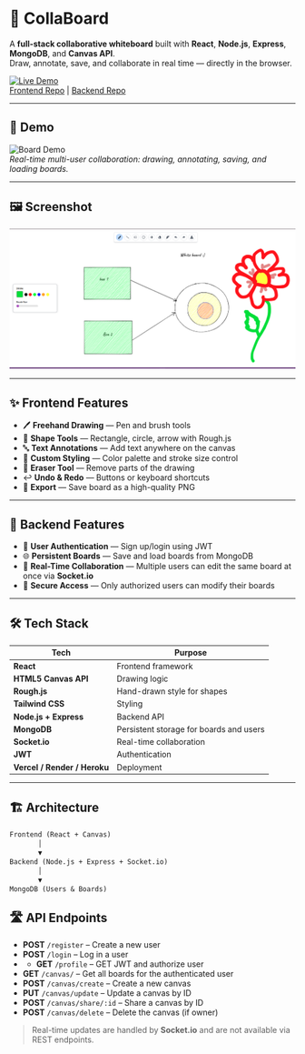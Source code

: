 # 🧠 CollaBoard

A **full-stack collaborative whiteboard** built with **React**, **Node.js**, **Express**, **MongoDB**, and **Canvas API**.  
Draw, annotate, save, and collaborate in real time — directly in the browser.

[![Live Demo](https://img.shields.io/badge/Try%20it%20Live-Vercel-brightgreen)](https://white-board-rosy.vercel.app/)  
[Frontend Repo](https://github.com/Praphul12/WhiteBoard) | [Backend Repo](https://github.com/Praphul12/CollaBoard-backend)

---

## 🎥 Demo

![Board Demo](Demo/draw-tools.gif)  
*Real-time multi-user collaboration: drawing, annotating, saving, and loading boards.*

---

## 🖼 Screenshot

![Full App UI](Demo/full-app.png)

---

## ✨ Frontend Features

- 🖊 **Freehand Drawing** — Pen and brush tools  
- 📏 **Shape Tools** — Rectangle, circle, arrow with Rough.js  
- 🔤 **Text Annotations** — Add text anywhere on the canvas  
- 🎨 **Custom Styling** — Color palette and stroke size control  
- 🧹 **Eraser Tool** — Remove parts of the drawing  
- ↩️ **Undo & Redo** — Buttons or keyboard shortcuts  
- 💾 **Export** — Save board as a high-quality PNG  

---

## 🔧 Backend Features

- 👥 **User Authentication** — Sign up/login using JWT  
- 🌐 **Persistent Boards** — Save and load boards from MongoDB  
- 🔄 **Real-Time Collaboration** — Multiple users can edit the same board at once via **Socket.io**  
- 🔑 **Secure Access** — Only authorized users can modify their boards  

---

## 🛠 Tech Stack

| Tech | Purpose |
|------|---------|
| **React** | Frontend framework |
| **HTML5 Canvas API** | Drawing logic |
| **Rough.js** | Hand-drawn style for shapes |
| **Tailwind CSS** | Styling |
| **Node.js + Express** | Backend API |
| **MongoDB** | Persistent storage for boards and users |
| **Socket.io** | Real-time collaboration |
| **JWT** | Authentication |
| **Vercel / Render / Heroku** | Deployment |

---

## 🏗 Architecture

```text
Frontend (React + Canvas)
       │
       ▼
Backend (Node.js + Express + Socket.io)
       │
       ▼
MongoDB (Users & Boards)
```
## 🛣 API Endpoints

- **POST** `/register` – Create a new user  
- **POST** `/login` – Log in a user
- - **GET** `/profile` – GET JWT and authorize user 
- **GET** `/canvas/` – Get all boards for the authenticated user  
- **POST** `/canvas/create` – Create a new canvas  
- **PUT** `/canvas/update` – Update a canvas by ID  
- **POST** `/canvas/share/:id` – Share a canvas by ID  
- **POST** `/canvas/delete` – Delete the canvas (if owner)  

> Real-time updates are handled by **Socket.io** and are not available via REST endpoints.

